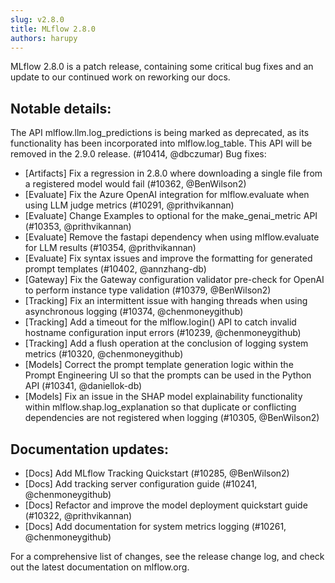```yaml
---
slug: v2.8.0
title: MLflow 2.8.0
authors: harupy
---
```


MLflow 2.8.0 is a patch release, containing some critical bug fixes and an update to our continued work on reworking our docs.

## Notable details:

The API mlflow.llm.log_predictions is being marked as deprecated, as its functionality has been incorporated into mlflow.log_table. This API will be removed in the 2.9.0 release. (#10414, @dbczumar)
Bug fixes:

- [Artifacts] Fix a regression in 2.8.0 where downloading a single file from a registered model would fail (#10362, @BenWilson2)
- [Evaluate] Fix the Azure OpenAI integration for mlflow.evaluate when using LLM judge metrics (#10291, @prithvikannan)
- [Evaluate] Change Examples to optional for the make_genai_metric API (#10353, @prithvikannan)
- [Evaluate] Remove the fastapi dependency when using mlflow.evaluate for LLM results (#10354, @prithvikannan)
- [Evaluate] Fix syntax issues and improve the formatting for generated prompt templates (#10402, @annzhang-db)
- [Gateway] Fix the Gateway configuration validator pre-check for OpenAI to perform instance type validation (#10379, @BenWilson2)
- [Tracking] Fix an intermittent issue with hanging threads when using asynchronous logging (#10374, @chenmoneygithub)
- [Tracking] Add a timeout for the mlflow.login() API to catch invalid hostname configuration input errors (#10239, @chenmoneygithub)
- [Tracking] Add a flush operation at the conclusion of logging system metrics (#10320, @chenmoneygithub)
- [Models] Correct the prompt template generation logic within the Prompt Engineering UI so that the prompts can be used in the Python API (#10341, @daniellok-db)
- [Models] Fix an issue in the SHAP model explainability functionality within mlflow.shap.log_explanation so that duplicate or conflicting dependencies are not registered when logging (#10305, @BenWilson2)

## Documentation updates:

- [Docs] Add MLflow Tracking Quickstart (#10285, @BenWilson2)
- [Docs] Add tracking server configuration guide (#10241, @chenmoneygithub)
- [Docs] Refactor and improve the model deployment quickstart guide (#10322, @prithvikannan)
- [Docs] Add documentation for system metrics logging (#10261, @chenmoneygithub)

For a comprehensive list of changes, see the release change log, and check out the latest documentation on mlflow.org.
